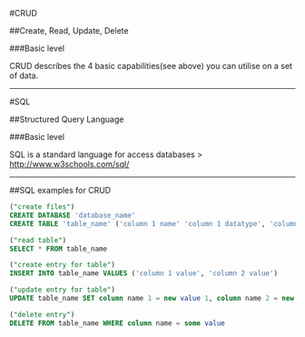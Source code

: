 #CRUD

##Create, Read, Update, Delete

###Basic level

CRUD describes the 4 basic capabilities(see above) you can utilise on a set of data.

***

#SQL

##Structured Query Language

###Basic level

SQL is a standard language for access databases > http://www.w3schools.com/sql/

***

##SQL examples for CRUD

```SQL
("create files")
CREATE DATABASE 'database_name'
CREATE TABLE 'table_name' ('column 1 name' 'column 1 datatype', 'column 2 name' 'column 2 datatype')

("read table")
SELECT * FROM table_name

("create entry for table")
INSERT INTO table_name VALUES ('column 1 value', 'column 2 value')

("update entry for table")
UPDATE table_name SET column name 1 = new value 1, column name 2 = new value 2

("delete entry")
DELETE FROM table_name WHERE column name = some value

```
